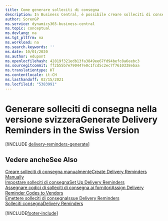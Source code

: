```yaml
---
title: Come generare solleciti di consegna
description: In Business Central, è possibile creare solleciti di consegna quando un acquisto non è stato consegnato come previsto. È possibile generare solleciti di consegna per tutte le consegne scadute oppure è possibile creare un singolo sollecito di consegna manualmente.
author: SorenGP
ms.service: dynamics365-business-central
ms.topic: conceptual
ms.devlang: na
ms.tgt_pltfrm: na
ms.workload: na
ms.search.keywords: ''
ms.date: 10/01/2020
ms.author: edupont
ms.openlocfilehash: 42819f321edb13fa3849ee67fd94befc8a6eebc3
ms.sourcegitcommit: ff2b55b7e790447e0c1fcd5c2ec7f7610338ebaa
ms.translationtype: HT
ms.contentlocale: it-CH
ms.lasthandoff: 02/15/2021
ms.locfileid: "5383991"
---
```

# <a name="generate-delivery-reminders-in-the-swiss-version"></a><span data-ttu-id="8bf42-104">Generare solleciti di consegna nella versione svizzera</span><span class="sxs-lookup"><span data-stu-id="8bf42-104">Generate Delivery Reminders in the Swiss Version</span></span>

[!INCLUDE [delivery-reminders-generate](../includes/ATCHDE/delivery-reminders-generate.md)]

## <a name="see-also"></a><span data-ttu-id="8bf42-105">Vedere anche</span><span class="sxs-lookup"><span data-stu-id="8bf42-105">See Also</span></span>

[<span data-ttu-id="8bf42-106">Creare solleciti di consegna manualmente</span><span class="sxs-lookup"><span data-stu-id="8bf42-106">Create Delivery Reminders Manually</span></span>](how-to-create-delivery-reminders-manually.md)  
[<span data-ttu-id="8bf42-107">Impostare solleciti di consegna</span><span class="sxs-lookup"><span data-stu-id="8bf42-107">Set Up Delivery Reminders</span></span>](how-to-set-up-delivery-reminders.md)  
[<span data-ttu-id="8bf42-108">Assegnare codici di solleciti di consegna ai fornitori</span><span class="sxs-lookup"><span data-stu-id="8bf42-108">Assign Delivery Reminder Codes to Vendors</span></span>](how-to-assign-delivery-reminder-codes-to-vendors.md)  
[<span data-ttu-id="8bf42-109">Emettere solleciti di consegna</span><span class="sxs-lookup"><span data-stu-id="8bf42-109">Issue Delivery Reminders</span></span>](how-to-issue-delivery-reminders.md)  
[<span data-ttu-id="8bf42-110">Solleciti consegna</span><span class="sxs-lookup"><span data-stu-id="8bf42-110">Delivery Reminders</span></span>](delivery-reminders.md)  


[!INCLUDE[footer-include](../../includes/footer-banner.md)]